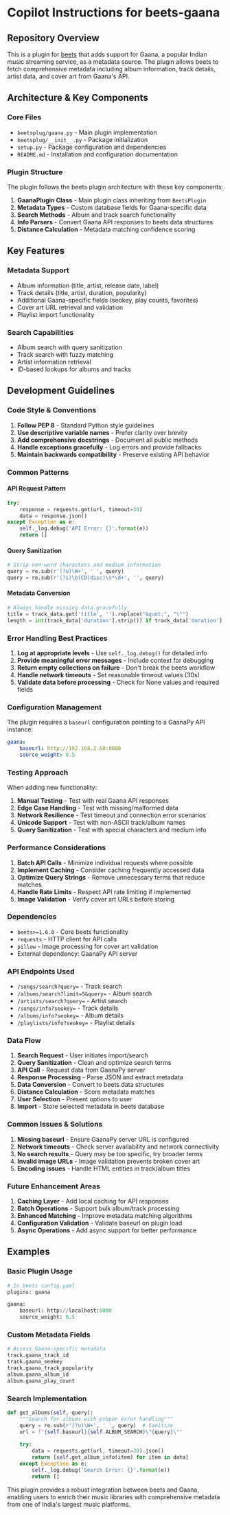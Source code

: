 # Copilot Instructions for beets-gaana

## Repository Overview

This is a plugin for [beets](https://github.com/beetbox/beets) that adds support for Gaana, a popular Indian music streaming service, as a metadata source. The plugin allows beets to fetch comprehensive metadata including album information, track details, artist data, and cover art from Gaana's API.

## Architecture & Key Components

### Core Files
- `beetsplug/gaana.py` - Main plugin implementation
- `beetsplug/__init__.py` - Package initialization
- `setup.py` - Package configuration and dependencies
- `README.md` - Installation and configuration documentation

### Plugin Structure
The plugin follows the beets plugin architecture with these key components:

1. **GaanaPlugin Class** - Main plugin class inheriting from `BeetsPlugin`
2. **Metadata Types** - Custom database fields for Gaana-specific data
3. **Search Methods** - Album and track search functionality
4. **Info Parsers** - Convert Gaana API responses to beets data structures
5. **Distance Calculation** - Metadata matching confidence scoring

## Key Features

### Metadata Support
- Album information (title, artist, release date, label)
- Track details (title, artist, duration, popularity)
- Additional Gaana-specific fields (seokey, play counts, favorites)
- Cover art URL retrieval and validation
- Playlist import functionality

### Search Capabilities
- Album search with query sanitization
- Track search with fuzzy matching
- Artist information retrieval
- ID-based lookups for albums and tracks

## Development Guidelines

### Code Style & Conventions

1. **Follow PEP 8** - Standard Python style guidelines
2. **Use descriptive variable names** - Prefer clarity over brevity
3. **Add comprehensive docstrings** - Document all public methods
4. **Handle exceptions gracefully** - Log errors and provide fallbacks
5. **Maintain backwards compatibility** - Preserve existing API behavior

### Common Patterns

#### API Request Pattern
```python
try:
    response = requests.get(url, timeout=30)
    data = response.json()
except Exception as e:
    self._log.debug('API Error: {}'.format(e))
    return []
```

#### Query Sanitization
```python
# Strip non-word characters and medium information
query = re.sub(r'(?u)\W+', ' ', query)
query = re.sub(r'(?i)\b(CD|disc)\s*\d+', '', query)
```

#### Metadata Conversion
```python
# Always handle missing data gracefully
title = track_data.get('title', '').replace("&quot;", "\"")
length = int(track_data['duration'].strip()) if track_data['duration'] else None
```

### Error Handling Best Practices

1. **Log at appropriate levels** - Use `self._log.debug()` for detailed info
2. **Provide meaningful error messages** - Include context for debugging  
3. **Return empty collections on failure** - Don't break the beets workflow
4. **Handle network timeouts** - Set reasonable timeout values (30s)
5. **Validate data before processing** - Check for None values and required fields

### Configuration Management

The plugin requires a `baseurl` configuration pointing to a GaanaPy API instance:

```yaml
gaana:
    baseurl: http://192.168.2.60:8000
    source_weight: 0.5
```

### Testing Approach

When adding new functionality:

1. **Manual Testing** - Test with real Gaana API responses
2. **Edge Case Handling** - Test with missing/malformed data
3. **Network Resilience** - Test timeout and connection error scenarios
4. **Unicode Support** - Test with non-ASCII track/album names
5. **Query Sanitization** - Test with special characters and medium info

### Performance Considerations

1. **Batch API Calls** - Minimize individual requests where possible
2. **Implement Caching** - Consider caching frequently accessed data
3. **Optimize Query Strings** - Remove unnecessary terms that reduce matches
4. **Handle Rate Limits** - Respect API rate limiting if implemented
5. **Image Validation** - Verify cover art URLs before storing

### Dependencies

- `beets>=1.6.0` - Core beets functionality
- `requests` - HTTP client for API calls
- `pillow` - Image processing for cover art validation
- External dependency: GaanaPy API server

### API Endpoints Used

- `/songs/search?query=` - Track search
- `/albums/search?limit=5&query=` - Album search  
- `/artists/search?query=` - Artist search
- `/songs/info?seokey=` - Track details
- `/albums/info?seokey=` - Album details
- `/playlists/info?seokey=` - Playlist details

### Data Flow

1. **Search Request** - User initiates import/search
2. **Query Sanitization** - Clean and optimize search terms
3. **API Call** - Request data from GaanaPy server
4. **Response Processing** - Parse JSON and extract metadata
5. **Data Conversion** - Convert to beets data structures
6. **Distance Calculation** - Score metadata matches
7. **User Selection** - Present options to user
8. **Import** - Store selected metadata in beets database

### Common Issues & Solutions

1. **Missing baseurl** - Ensure GaanaPy server URL is configured
2. **Network timeouts** - Check server availability and network connectivity
3. **No search results** - Query may be too specific, try broader terms
4. **Invalid image URLs** - Image validation prevents broken cover art
5. **Encoding issues** - Handle HTML entities in track/album titles

### Future Enhancement Areas

1. **Caching Layer** - Add local caching for API responses
2. **Batch Operations** - Support bulk album/track processing
3. **Enhanced Matching** - Improve metadata matching algorithms
4. **Configuration Validation** - Validate baseurl on plugin load
5. **Async Operations** - Add async support for better performance

## Examples

### Basic Plugin Usage
```python
# In beets config.yaml
plugins: gaana

gaana:
    baseurl: http://localhost:8000
    source_weight: 0.5
```

### Custom Metadata Fields
```python
# Access Gaana-specific metadata
track.gaana_track_id
track.gaana_seokey  
track.gaana_track_popularity
album.gaana_album_id
album.gaana_play_count
```

### Search Implementation
```python
def get_albums(self, query):
    """Search for albums with proper error handling"""
    query = re.sub(r'(?u)\W+', ' ', query)  # Sanitize
    url = f"{self.baseurl}{self.ALBUM_SEARCH}\"{query}\""
    
    try:
        data = requests.get(url, timeout=30).json()
        return [self.get_album_info(item) for item in data]
    except Exception as e:
        self._log.debug('Search Error: {}'.format(e))
        return []
```

This plugin provides a robust integration between beets and Gaana, enabling users to enrich their music libraries with comprehensive metadata from one of India's largest music platforms.